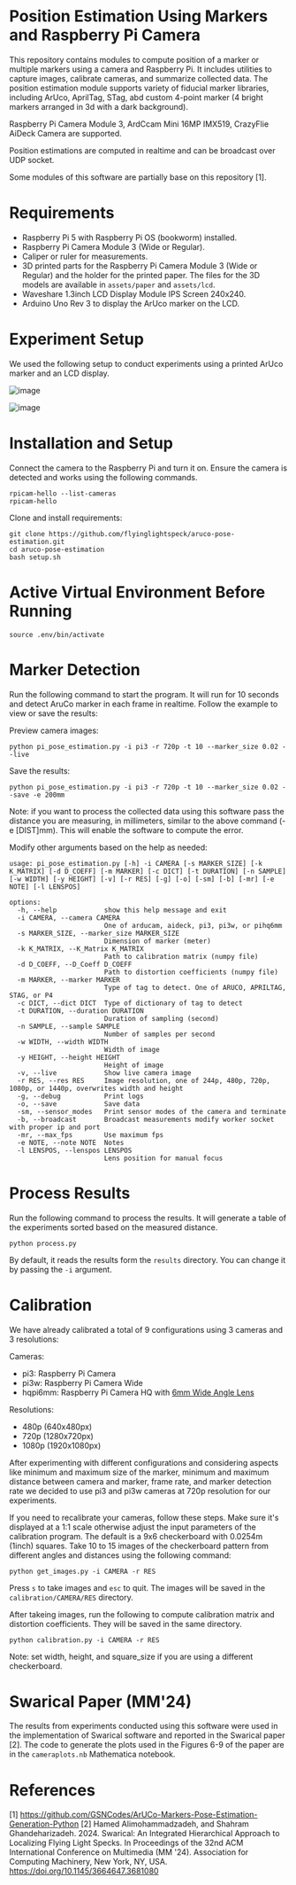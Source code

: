 # Position Estimation Using Markers and Raspberry Pi Camera

This repository contains modules to compute position of a marker or multiple markers using a camera and Raspberry Pi.
It includes utilities to capture images, calibrate cameras, and summarize collected data. The position estimation
module supports variety of fiducial marker libraries, including ArUco, AprilTag, STag, abd custom 4-point marker
(4 bright markers arranged in 3d with a dark background).

Raspberry Pi Camera Module 3, ArdCcam Mini 16MP IMX519, CrazyFlie AiDeck Camera are supported.

Position estimations are computed in realtime and can be broadcast over UDP socket.

Some modules of this software are partially base on this repository [1].

# Requirements

- Raspberry Pi 5 with Raspberry Pi OS (bookworm) installed.
- Raspberry Pi Camera Module 3 (Wide or Regular).
- Caliper or ruler for measurements.
- 3D printed parts for the Raspberry Pi Camera Module 3 (Wide or Regular) and the holder for the printed paper. The
  files for the 3D models are available in `assets/paper` and `assets/lcd`.
- Waveshare 1.3inch LCD Display Module IPS Screen 240x240.
- Arduino Uno Rev 3 to display the ArUco marker on the LCD.

# Experiment Setup

We used the following setup to conduct experiments using a printed ArUco marker and an LCD display.

![image](assets/printed_setup.png)

![image](assets/lcd_setup.png)

# Installation and Setup

Connect the camera to the Raspberry Pi and turn it on.
Ensure the camera is detected and works using the following commands.

```commandline
rpicam-hello --list-cameras
rpicam-hello
```

Clone and install requirements:

```commandline
git clone https://github.com/flyinglightspeck/aruco-pose-estimation.git
cd aruco-pose-estimation
bash setup.sh
```

# Active Virtual Environment Before Running

```commandline
source .env/bin/activate
```

# Marker Detection

Run the following command to start the program. It will run for 10 seconds and detect AruCo marker in each frame in
realtime. Follow the example to view or save the results:

Preview camera images:

```commandline
python pi_pose_estimation.py -i pi3 -r 720p -t 10 --marker_size 0.02 --live
```

Save the results:

```commandline
python pi_pose_estimation.py -i pi3 -r 720p -t 10 --marker_size 0.02 --save -e 200mm
```

Note: if you want to process the collected data using this software pass the distance you are measuring, in
millimeters, similar to the above command (-e [DIST]mm). This will enable the software to compute the error.

Modify other arguments based on the help as needed:

```commandline
usage: pi_pose_estimation.py [-h] -i CAMERA [-s MARKER_SIZE] [-k K_MATRIX] [-d D_COEFF] [-m MARKER] [-c DICT] [-t DURATION] [-n SAMPLE] [-w WIDTH] [-y HEIGHT] [-v] [-r RES] [-g] [-o] [-sm] [-b] [-mr] [-e NOTE] [-l LENSPOS]

options:
  -h, --help            show this help message and exit
  -i CAMERA, --camera CAMERA
                        One of arducam, aideck, pi3, pi3w, or pihq6mm
  -s MARKER_SIZE, --marker_size MARKER_SIZE
                        Dimension of marker (meter)
  -k K_MATRIX, --K_Matrix K_MATRIX
                        Path to calibration matrix (numpy file)
  -d D_COEFF, --D_Coeff D_COEFF
                        Path to distortion coefficients (numpy file)
  -m MARKER, --marker MARKER
                        Type of tag to detect. One of ARUCO, APRILTAG, STAG, or P4
  -c DICT, --dict DICT  Type of dictionary of tag to detect
  -t DURATION, --duration DURATION
                        Duration of sampling (second)
  -n SAMPLE, --sample SAMPLE
                        Number of samples per second
  -w WIDTH, --width WIDTH
                        Width of image
  -y HEIGHT, --height HEIGHT
                        Height of image
  -v, --live            Show live camera image
  -r RES, --res RES     Image resolution, one of 244p, 480p, 720p, 1080p, or 1440p, overwrites width and height
  -g, --debug           Print logs
  -o, --save            Save data
  -sm, --sensor_modes   Print sensor modes of the camera and terminate
  -b, --broadcast       Broadcast measurements modify worker socket with proper ip and port
  -mr, --max_fps        Use maximum fps
  -e NOTE, --note NOTE  Notes
  -l LENSPOS, --lenspos LENSPOS
                        Lens position for manual focus
```

# Process Results

Run the following command to process the results. It will generate a table of the experiments sorted based on the
measured distance.

```commandline
python process.py
```

By default, it reads the results form the `results` directory. You can change it by passing the `-i` argument.

# Calibration

We have already calibrated a total of 9 configurations using 3 cameras and 3 resolutions:

Cameras:

- pi3: Raspberry Pi Camera
- pi3w: Raspberry Pi Camera Wide
- hqpi6mm: Raspberry Pi Camera HQ
  with [6mm Wide Angle Lens](https://www.pishop.us/product/6mm-wide-angle-lens-for-raspberry-pi-hq-camera-cs/)

Resolutions:

- 480p (640x480px)
- 720p (1280x720px)
- 1080p (1920x1080px)

After experimenting with different configurations and considering aspects like minimum and maximum size of the
marker, minimum and maximum distance between camera and marker, frame rate, and marker detection rate we decided to
use pi3 and pi3w cameras at 720p resolution for our experiments.

If you need to recalibrate your cameras, follow these steps. Make sure it's displayed at a 1:1 scale otherwise
adjust the input parameters of the calibration program. The default is a 9x6 checkerboard with 0.0254m (1inch) squares.
Take 10 to 15 images of the checkerboard pattern from different angles and distances using the following command:

```commandline
python get_images.py -i CAMERA -r RES
```

Press `s` to take images and `esc` to quit. The images will be saved in the `calibration/CAMERA/RES` directory.

After takeing images, run the following to compute calibration matrix and distortion coefficients. They will be
saved in the same directory.

```commandline
python calibration.py -i CAMERA -r RES
```

Note: set width, height, and square_size if you are using a different checkerboard.

# Swarical Paper (MM'24)

The results from experiments conducted using this software were used in the implementation of Swarical software and
reported in the Swarical paper [2]. The code to generate the plots used in the Figures 6-9 of the paper are in the
`cameraplots.nb` Mathematica notebook.

# References

[1] https://github.com/GSNCodes/ArUCo-Markers-Pose-Estimation-Generation-Python
[2] Hamed Alimohammadzadeh, and Shahram Ghandeharizadeh. 2024. Swarical: An Integrated Hierarchical Approach to
Localizing Flying Light Specks. In Proceedings of the 32nd ACM International Conference on Multimedia (MM '24).
Association for Computing Machinery, New York, NY, USA. https://doi.org/10.1145/3664647.3681080
